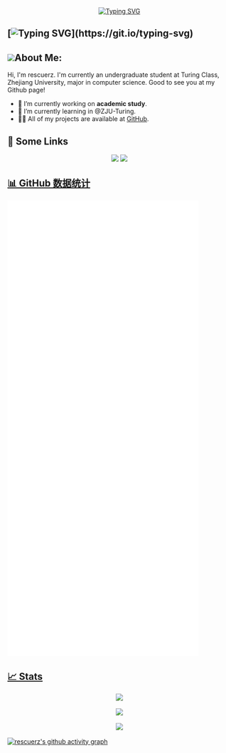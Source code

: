<!-- @format -->

<!--
**rescuerz/rescuerz** is a ✨ _special_ ✨ repository because its `README.md` (this file) appears on your GitHub profile.

Here are some ideas to get you started:

- 🔭 I’m currently working on ...
- 🌱 I’m currently learning ...
- 👯 I’m looking to collaborate on ...
- 🤔 I’m looking for help with ...
- 💬 Ask me about ...
- 📫 How to reach me: ...
- 😄 Pronouns: ...
- ⚡ Fun fact: ...
-->

<div align="center">
<a href="https://git.io/typing-svg"><img src="https://readme-typing-svg.herokuapp.com?font=Fira+Code&weight=600&size=35&pause=1000&color=00ABFF&width=650&height=80&lines=Hello%F0%9F%91%8B%2C+I'm+rescuerz+%F0%9F%8E%AF%EF%B8%8F%F0%9F%9A%80%EF%B8%8F" alt="Typing SVG" /></a>
</div>

## [![Typing SVG](https://readme-typing-svg.demolab.com?font=Fira+Code&pause=1000&width=435&lines=Hi+++I++++am++++rescuerz!)](https://git.io/typing-svg)

## <img src="https://media.giphy.com/media/WUlplcMpOCEmTGBtBW/giphy.gif" width="20">**About Me:**

Hi, I'm rescuerz. I'm currently an undergraduate student at Turing Class, Zhejiang University, major in computer science. Good to see you at my Github page!

- 🔭 I’m currently working on **academic study**.
- 🌱 I’m currently learning in @ZJU-Turing.
- 👨‍💻 All of my projects are available at [GitHub](https://github.com/rescuerz?tab=repositories).

## 🔗 Some Links

<div align="center">
<a href="https://rescuerz.github.io/"><img src="https://img.shields.io/badge/My%20Website-black?style=flat-square&logo=vercel&logoColor=white"></a> <a href="https://github.com/rescuerz/"><img src="https://img.shields.io/badge/Github-black?style=flat-square&logo=github&logoColor=white"> 
</div>

## 📊 GitHub 数据统计

![Metrics](/github-metrics.svg)

## 📈 Stats

<p align="center"> 
  <img width="50%" src="https://github-readme-stats.vercel.app/api?username=rescuerz&show_icons=true&theme=tokyonight" />
</p>
<p align="center">
  <img width="50%" src="https://github-readme-streak-stats.herokuapp.com/?user=rescuerz&theme=tokyonight" />
</p>

<!--START_SECTION:waka-->

<!--END_SECTION:waka-->

<p align="center"> 
  <img width="50%" src="https://github-readme-stats.vercel.app/api/top-langs/?username=rescuerz&show_icons=true&theme=tokyonight" />
</p>

[![rescuerz's github activity graph](https://github-readme-activity-graph.vercel.app/graph?username=rescuerz&theme=react-dark)](https://github.com/ashutosh00710/github-readme-activity-graph)

